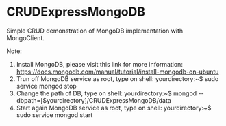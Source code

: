 # CRUDExpressMongoDB

Simple CRUD demonstration of MongoDB implementation with MongoClient.

Note:

1. Install MongoDB, please visit this link for more information: https://docs.mongodb.com/manual/tutorial/install-mongodb-on-ubuntu
2. Trun off MongoDB service as root, type on shell: yourdirectory:~$ sudo service mongod stop
3. Change the path of DB, type on shell: yourdirectory:~$ mongod --dbpath=[$yourdirectory]/CRUDExpressMongoDB/data
4. Start again MongoDB service as root, type on shell: yourdirectory:~$ sudo service mongod start
